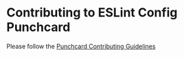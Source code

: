 # Contributing to ESLint Config Punchcard

Please follow the [Punchcard Contributing Guidelines](https://github.com/punchcard-cms/punchcard/blob/master/CONTRIBUTING.md)
